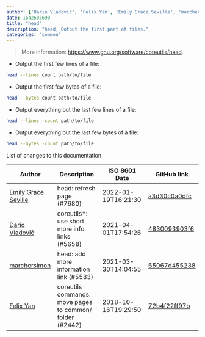 ```yaml
---
author: ['Dario Vladović', 'Felix Yan', 'Emily Grace Seville', 'marchersimon']
date: 1642605690
title: "head"
description: "head, Output the first part of files."
categories: "common"
---
```

> More information: <https://www.gnu.org/software/coreutils/head>.

- Output the first few lines of a file:

```bash
head --lines count path/to/file
```

- Output the first few bytes of a file:

```bash
head --bytes count path/to/file
```

- Output everything but the last few lines of a file:

```bash
head --lines -count path/to/file
```

- Output everything but the last few bytes of a file:

```bash
head --bytes -count path/to/file
```
List of changes to this documentation


Author | Description | ISO 8601 Date | GitHub link
------|-----|-----|-----
[Emily Grace Seville](mailto:emilyseville7cf@gmail.com) | head: refresh page (#7680) | 2022-01-19T16:21:30 | [a3d30c0a0dfc](https://github.com/tldr-pages/tldr/commit/a3d30c0a0dfc308d3907cf681f2438c4505bd13b)
[Dario Vladović](mailto:d.vladimyr@gmail.com) | coreutils*: use short more info links (#5658) | 2021-04-01T17:54:26 | [4830093903f6](https://github.com/tldr-pages/tldr/commit/4830093903f66ccf3ebbc2ecf477286e45edac59)
[marchersimon](mailto:50295997+marchersimon@users.noreply.github.com) | head: add more information link (#5583) | 2021-03-30T14:04:55 | [65067d455238](https://github.com/tldr-pages/tldr/commit/65067d4552383e7f6ff35cc471ac907505040d62)
[Felix Yan](mailto:felixonmars@archlinux.org) | coreutils commands: move pages to common/ folder (#2442) | 2018-10-16T19:29:50 | [72b4f22ff97b](https://github.com/tldr-pages/tldr/commit/72b4f22ff97b1890344f2af870ad3d1c89a3f0b5)

